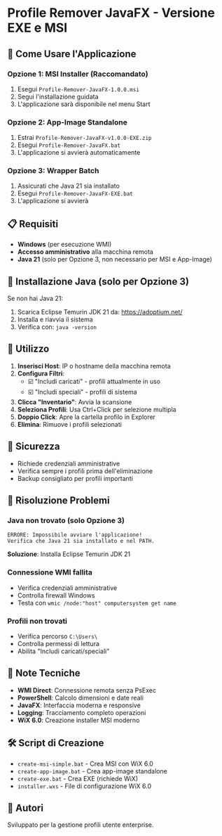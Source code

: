 # Profile Remover JavaFX - Versione EXE e MSI

## 🚀 Come Usare l'Applicazione

### Opzione 1: MSI Installer (Raccomandato)
1. Esegui `Profile-Remover-JavaFX-1.0.0.msi`
2. Segui l'installazione guidata
3. L'applicazione sarà disponibile nel menu Start

### Opzione 2: App-Image Standalone
1. Estrai `Profile-Remover-JavaFX-v1.0.0-EXE.zip`
2. Esegui `Profile-Remover-JavaFX.bat`
3. L'applicazione si avvierà automaticamente

### Opzione 3: Wrapper Batch
1. Assicurati che Java 21 sia installato
2. Esegui `Profile-Remover-JavaFX-EXE.bat`
3. L'applicazione si avvierà

## 📋 Requisiti

- **Windows** (per esecuzione WMI)
- **Accesso amministrativo** alla macchina remota
- **Java 21** (solo per Opzione 3, non necessario per MSI e App-Image)

## 🔧 Installazione Java (solo per Opzione 3)

Se non hai Java 21:
1. Scarica Eclipse Temurin JDK 21 da: https://adoptium.net/
2. Installa e riavvia il sistema
3. Verifica con: `java -version`

## 🎯 Utilizzo

1. **Inserisci Host**: IP o hostname della macchina remota
2. **Configura Filtri**: 
   - ☑️ "Includi caricati" - profili attualmente in uso
   - ☑️ "Includi speciali" - profili di sistema
3. **Clicca "Inventario"**: Avvia la scansione
4. **Seleziona Profili**: Usa Ctrl+Click per selezione multipla
5. **Doppio Click**: Apre la cartella profilo in Explorer
6. **Elimina**: Rimuove i profili selezionati

## 🚨 Sicurezza

- Richiede credenziali amministrative
- Verifica sempre i profili prima dell'eliminazione
- Backup consigliato per profili importanti

## 🐛 Risoluzione Problemi

### Java non trovato (solo Opzione 3)
```
ERRORE: Impossibile avviare l'applicazione!
Verifica che Java 21 sia installato e nel PATH.
```
**Soluzione**: Installa Eclipse Temurin JDK 21

### Connessione WMI fallita
- Verifica credenziali amministrative
- Controlla firewall Windows
- Testa con `wmic /node:"host" computersystem get name`

### Profili non trovati
- Verifica percorso `C:\Users\`
- Controlla permessi di lettura
- Abilita "Includi caricati/speciali"

## 📄 Note Tecniche

- **WMI Direct**: Connessione remota senza PsExec
- **PowerShell**: Calcolo dimensioni e date reali
- **JavaFX**: Interfaccia moderna e responsive
- **Logging**: Tracciamento completo operazioni
- **WiX 6.0**: Creazione installer MSI moderno

## 🛠️ Script di Creazione

- `create-msi-simple.bat` - Crea MSI con WiX 6.0
- `create-app-image.bat` - Crea app-image standalone
- `create-exe.bat` - Crea EXE (richiede WiX)
- `installer.wxs` - File di configurazione WiX 6.0

## 👥 Autori

Sviluppato per la gestione profili utente enterprise.
